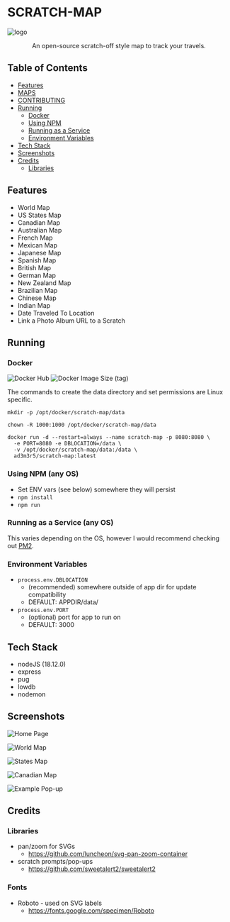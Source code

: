 # SCRATCH-MAP

![logo](https://user-images.githubusercontent.com/11009228/201435148-647ed019-7cec-4e75-bce9-a4d1972fb4e9.jpg)

<p style="text-align: center;">An open-source scratch-off style map to track your travels.</p>

## Table of Contents

* [Features](#features)
* [MAPS](docs/MAPS.md)
* [CONTRIBUTING](docs/CONTRIBUTING.md)
* [Running](#running) 
  * [Docker](#docker)
  * [Using NPM](#using-npm-any-os)
  * [Running as a Service](#running-as-a-service-any-os)
  * [Environment Variables](#environment-variables)
* [Tech Stack](#tech-stack)
* [Screenshots](#screenshots)
* [Credits](#credits) 
  * [Libraries](#libraries)

## Features

* World Map
* US States Map
* Canadian Map
* Australian Map
* French Map
* Mexican Map
* Japanese Map
* Spanish Map
* British Map
* German Map
* New Zealand Map
* Brazilian Map
* Chinese Map
* Indian Map
* Date Traveled To Location
* Link a Photo Album URL to a Scratch

## Running

### Docker

![Docker Hub](https://img.shields.io/badge/DockerHub-image-blue?logo=docker&style=plastic) ![Docker Image Size (tag)](https://img.shields.io/docker/image-size/ad3m3r5/scratch-map/latest?logo=docker&style=plastic)

The commands to create the data directory and set permissions are Linux specific.

```
mkdir -p /opt/docker/scratch-map/data

chown -R 1000:1000 /opt/docker/scratch-map/data

docker run -d --restart=always --name scratch-map -p 8080:8080 \
  -e PORT=8080 -e DBLOCATION=/data \
  -v /opt/docker/scratch-map/data:/data \
  ad3m3r5/scratch-map:latest
```

### Using NPM (any OS)

* Set ENV vars (see below) somewhere they will persist
* `npm install`
* `npm run`

### Running as a Service (any OS)

This varies depending on the OS, however I would recommend checking out [PM2](https://pm2.keymetrics.io/).

### Environment Variables

* `process.env.DBLOCATION` 
  * (recommended) somewhere outside of app dir for update compatibility
  * DEFAULT: APPDIR/data/
* `process.env.PORT` 
  * (optional) port for app to run on
  * DEFAULT: 3000

## Tech Stack

* nodeJS (18.12.0)
* express
* pug
* lowdb
* nodemon

## Screenshots

![Home Page](https://user-images.githubusercontent.com/11009228/201794201-dcff2e3c-027e-45da-9379-6ee855838a14.png)

![World Map](https://user-images.githubusercontent.com/11009228/201389466-269d0fe5-88e0-42d6-bd9e-fe1fe79befb8.png)

![States Map](https://user-images.githubusercontent.com/11009228/201389708-1e3643a1-1cf6-4f23-98ec-e34a72acafd0.png)

![Canadian Map](https://user-images.githubusercontent.com/11009228/201794259-20e3f9b5-b126-4c8d-8cb0-820b6f16da0a.png)

![Example Pop-up](https://user-images.githubusercontent.com/11009228/201492766-4c1a7614-6d48-411f-90e4-97ac9a6f4ca1.png)

## Credits

### Libraries

* pan/zoom for SVGs 
  * https://github.com/luncheon/svg-pan-zoom-container
* scratch prompts/pop-ups 
  * https://github.com/sweetalert2/sweetalert2

### Fonts

* Roboto - used on SVG labels 
  * https://fonts.google.com/specimen/Roboto